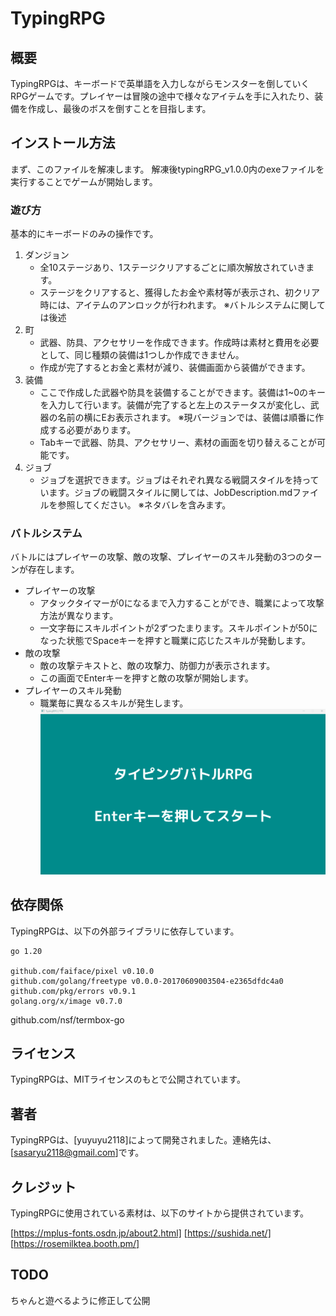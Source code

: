 # TypingRPG
## 概要
TypingRPGは、キーボードで英単語を入力しながらモンスターを倒していくRPGゲームです。プレイヤーは冒険の途中で様々なアイテムを手に入れたり、装備を作成し、最後のボスを倒すことを目指します。

## インストール方法
まず、このファイルを解凍します。
解凍後typingRPG_v1.0.0内のexeファイルを実行することでゲームが開始します。

### 遊び方
基本的にキーボードのみの操作です。
1. ダンジョン
    - 全10ステージあり、1ステージクリアするごとに順次解放されていきます。
    - ステージをクリアすると、獲得したお金や素材等が表示され、初クリア時には、アイテムのアンロックが行われます。
    ※バトルシステムに関しては後述
2. 町
    - 武器、防具、アクセサリーを作成できます。作成時は素材と費用を必要として、同じ種類の装備は1つしか作成できません。
    - 作成が完了するとお金と素材が減り、装備画面から装備ができます。
3. 装備
    - ここで作成した武器や防具を装備することができます。装備は1~0のキーを入力して行います。装備が完了すると左上のステータスが変化し、武器の名前の横にEお表示されます。
    ※現バージョンでは、装備は順番に作成する必要があります。
    - Tabキーで武器、防具、アクセサリー、素材の画面を切り替えることが可能です。
4. ジョブ
    - ジョブを選択できます。ジョブはそれぞれ異なる戦闘スタイルを持っています。ジョブの戦闘スタイルに関しては、JobDescription.mdファイルを参照してください。
    ※ネタバレを含みます。


### バトルシステム
バトルにはプレイヤーの攻撃、敵の攻撃、プレイヤーのスキル発動の3つのターンが存在します。

- プレイヤーの攻撃
    - アタックタイマーが0になるまで入力することができ、職業によって攻撃方法が異なります。
    - 一文字毎にスキルポイントが2ずつたまります。スキルポイントが50になった状態でSpaceキーを押すと職業に応じたスキルが発動します。
- 敵の攻撃
    - 敵の攻撃テキストと、敵の攻撃力、防御力が表示されます。
    - この画面でEnterキーを押すと敵の攻撃が開始します。
- プレイヤーのスキル発動
    - 職業毎に異なるスキルが発生します。
![battleGif](assets/readmeGif/battleScreen.gif)



## 依存関係
TypingRPGは、以下の外部ライブラリに依存しています。

    go 1.20

    github.com/faiface/pixel v0.10.0
    github.com/golang/freetype v0.0.0-20170609003504-e2365dfdc4a0
    github.com/pkg/errors v0.9.1
    golang.org/x/image v0.7.0

github.com/nsf/termbox-go
## ライセンス
TypingRPGは、MITライセンスのもとで公開されています。

## 著者
TypingRPGは、[yuyuyu2118]によって開発されました。連絡先は、[sasaryu2118@gmail.com]です。

## クレジット
TypingRPGに使用されている素材は、以下のサイトから提供されています。

[https://mplus-fonts.osdn.jp/about2.html]
[https://sushida.net/]
[https://rosemilktea.booth.pm/]

## TODO
ちゃんと遊べるように修正して公開
